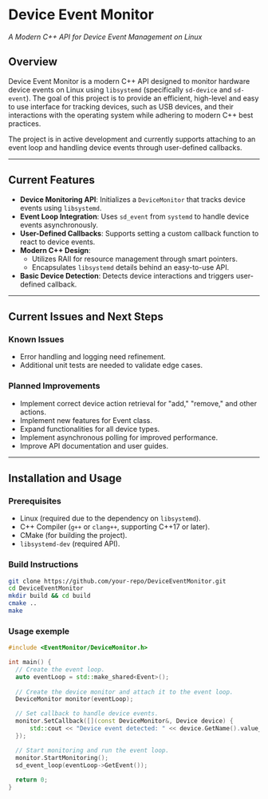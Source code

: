 # **Device Event Monitor**  
*A Modern C++ API for Device Event Management on Linux*  

## **Overview**  
Device Event Monitor is a modern C++ API designed to monitor hardware device events on Linux using `libsystemd` (specifically `sd-device` and `sd-event`). 
The goal of this project is to provide an efficient, high-level and easy to use interface for tracking devices, such as USB devices, and their interactions with the operating system while adhering to modern C++ best practices.  

The project is in active development and currently supports attaching to an event loop and handling device events through user-defined callbacks.  

---

## **Current Features**  
- **Device Monitoring API**: Initializes a `DeviceMonitor` that tracks device events using `libsystemd`.  
- **Event Loop Integration**: Uses `sd_event` from `systemd` to handle device events asynchronously.  
- **User-Defined Callbacks**: Supports setting a custom callback function to react to device events.  
- **Modern C++ Design**:  
  - Utilizes RAII for resource management through smart pointers.  
  - Encapsulates `libsystemd` details behind an easy-to-use API.  
- **Basic Device Detection**: Detects device interactions and triggers user-defined callback.  

---

## **Current Issues and Next Steps**  
### **Known Issues**  
- Error handling and logging need refinement.  
- Additional unit tests are needed to validate edge cases.  

### **Planned Improvements**  
- Implement correct device action retrieval for "add," "remove," and other actions.  
- Implement new features for Event class.
- Expand functionalities for all device types.
- Implement asynchronous polling for improved performance.  
- Improve API documentation and user guides.  

---

## **Installation and Usage**  

### **Prerequisites**  
- Linux (required due to the dependency on `libsystemd`).  
- C++ Compiler (`g++` or `clang++`, supporting C++17 or later).  
- CMake (for building the project).  
- `libsystemd-dev` (required API).

### **Build Instructions**  
```bash
git clone https://github.com/your-repo/DeviceEventMonitor.git
cd DeviceEventMonitor
mkdir build && cd build
cmake ..
make
```

### **Usage exemple** 

```cpp
#include <EventMonitor/DeviceMonitor.h>

int main() {
  // Create the event loop.
  auto eventLoop = std::make_shared<Event>();
  
  // Create the device monitor and attach it to the event loop.
  DeviceMonitor monitor(eventLoop);

  // Set callback to handle device events.
  monitor.SetCallback([](const DeviceMonitor&, Device device) {
      std::cout << "Device event detected: " << device.GetName().value_or("Unknown") << std::endl;
  });

  // Start monitoring and run the event loop.
  monitor.StartMonitoring();
  sd_event_loop(eventLoop->GetEvent());
  
  return 0;
}
```
